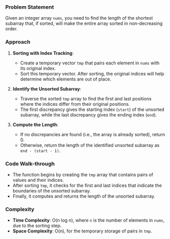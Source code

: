 ### Problem Statement
Given an integer array `nums`, you need to find the length of the shortest subarray that, if sorted, will make the entire array sorted in non-decreasing order.

### Approach
1. **Sorting with Index Tracking**:
   - Create a temporary vector `tmp` that pairs each element in `nums` with its original index.
   - Sort this temporary vector. After sorting, the original indices will help determine which elements are out of place.

2. **Identify the Unsorted Subarray**:
   - Traverse the sorted `tmp` array to find the first and last positions where the indices differ from their original positions.
   - The first discrepancy gives the starting index (`start`) of the unsorted subarray, while the last discrepancy gives the ending index (`end`).

3. **Compute the Length**:
   - If no discrepancies are found (i.e., the array is already sorted), return 0.
   - Otherwise, return the length of the identified unsorted subarray as `end - (start - 1)`.

### Code Walk-through
- The function begins by creating the `tmp` array that contains pairs of values and their indices.
- After sorting `tmp`, it checks for the first and last indices that indicate the boundaries of the unsorted subarray.
- Finally, it computes and returns the length of the unsorted subarray.

### Complexity
- **Time Complexity**: O(n log n), where `n` is the number of elements in `nums`, due to the sorting step.
- **Space Complexity**: O(n), for the temporary storage of pairs in `tmp`.
